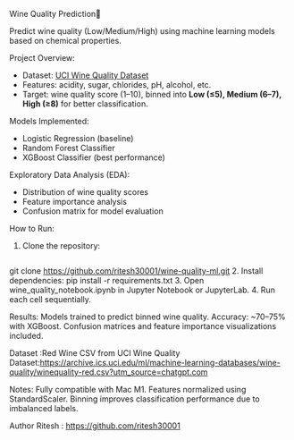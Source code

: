 Wine Quality Prediction🍷 

Predict wine quality (Low/Medium/High) using machine learning models based on chemical properties.

 Project Overview:
- Dataset: [UCI Wine Quality Dataset](https://archive.ics.uci.edu/ml/datasets/wine+quality)  
- Features: acidity, sugar, chlorides, pH, alcohol, etc.  
- Target: wine quality score (1–10), binned into **Low (≤5), Medium (6–7), High (≥8)** for better classification.  

Models Implemented:
- Logistic Regression (baseline)
- Random Forest Classifier
- XGBoost Classifier (best performance)

Exploratory Data Analysis (EDA):
- Distribution of wine quality scores
- Feature importance analysis
- Confusion matrix for model evaluation  

 How to Run:
1. Clone the repository:
   ```bash
  git clone https://github.com/ritesh30001/wine-quality-ml.git
2. Install dependencies:
  pip install -r requirements.txt
3. Open wine_quality_notebook.ipynb in Jupyter Notebook or JupyterLab.
4. Run each cell sequentially.

Results:
Models trained to predict binned wine quality.
Accuracy: ~70–75% with XGBoost.
Confusion matrices and feature importance visualizations included.
 
Dataset :Red Wine CSV from UCI Wine Quality Dataset:https://archive.ics.uci.edu/ml/machine-learning-databases/wine-quality/winequality-red.csv?utm_source=chatgpt.com

Notes:
Fully compatible with Mac M1.
Features normalized using StandardScaler.
Binning improves classification performance due to imbalanced labels.

Author
Ritesh : https://github.com/ritesh30001




